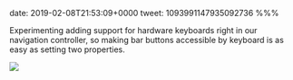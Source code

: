 date: 2019-02-08T21:53:09+0000
tweet: 1093991147935092736
%%%

Experimenting adding support for hardware keyboards right in our navigation controller, so making bar buttons accessible by keyboard is as easy as setting two properties.

![](Dy6jJOxWsAA_Ft4.jpg)
